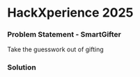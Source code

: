 # HackXperience 2025

### Problem Statement - SmartGifter

Take the guesswork out of gifting

### Solution
